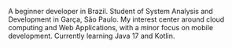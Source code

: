 A beginner developer in Brazil. Student of System Analysis and Development in Garça, São Paulo.
My interest center around cloud computing and Web Applications, with a minor focus on mobile development.
Currently learning Java 17 and Kotlin.

<!---
LE-Silva/LE-Silva is a ✨ special ✨ repository because its `README.md` (this file) appears on your GitHub profile.
You can click the Preview link to take a look at your changes.
--->
